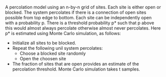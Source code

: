 A percolation model using an n-by-n grid of sites. Each site is either open or blocked. The system percolates if there is a connection of open sites possible from top edge to bottom.
Each site can be independently open with a probability p. There is a threshold probability p* such that p above this would almost always percolate otherwise almost never percolates.
Here p* is estimated using Monte Carlo simulation, as follows:
*   Initialize all sites to be blocked.
*   Repeat the following unil system percolates:
    *   Choose a blocked site randomly
    *   Open the choosen site
*   The fraction of sites that are open provides an estimate of the percolation threshold.
Monte Carlo simulation takes t samples.
